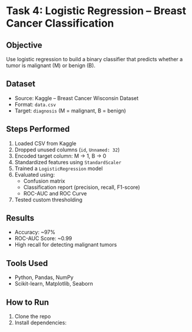 # Task 4: Logistic Regression – Breast Cancer Classification

##  Objective
Use logistic regression to build a binary classifier that predicts whether a tumor is malignant (M) or benign (B).

##  Dataset
- Source: Kaggle – Breast Cancer Wisconsin Dataset
- Format: `data.csv`
- Target: `diagnosis` (M = malignant, B = benign)

##  Steps Performed
1. Loaded CSV from Kaggle
2. Dropped unused columns (`id`, `Unnamed: 32`)
3. Encoded target column: M → 1, B → 0
4. Standardized features using `StandardScaler`
5. Trained a `LogisticRegression` model
6. Evaluated using:
   - Confusion matrix
   - Classification report (precision, recall, F1-score)
   - ROC-AUC and ROC Curve
7. Tested custom thresholding

##  Results
- Accuracy: ~97%
- ROC-AUC Score: ~0.99
- High recall for detecting malignant tumors

##  Tools Used
- Python, Pandas, NumPy
- Scikit-learn, Matplotlib, Seaborn

##  How to Run
1. Clone the repo
2. Install dependencies:
